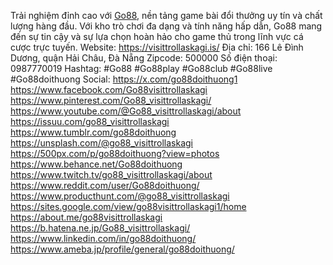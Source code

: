 Trải nghiệm đỉnh cao với <a href="https://visittrollaskagi.is/">Go88</a>, nền tảng game bài đổi thưởng uy tín và chất lượng hàng đầu. Với kho trò chơi đa dạng và tính năng hấp dẫn, Go88 mang đến sự tin cậy và sự lựa chọn hoàn hảo cho game thủ trong lĩnh vực cá cược trực tuyến.
Website: <a href="https://visittrollaskagi.is/">https://visittrollaskagi.is/</a>
Địa chỉ: 166 Lê Đình Dương, quận Hải Châu, Đà Nẵng
Zipcode: 500000
Số điện thoại: 0987770019
Hashtag: #Go88 #Go88play #Go88club  #Go88live  #Go88doithuong
Social: 
<a href="https://x.com/go88doithuong1">https://x.com/go88doithuong1</a>
<a href="https://www.facebook.com/Go88visittrollaskagi">https://www.facebook.com/Go88visittrollaskagi</a>
<a href="https://www.pinterest.com/Go88_visittrollaskagi/">https://www.pinterest.com/Go88_visittrollaskagi/</a>
<a href="https://www.youtube.com/@Go88_visittrollaskagi/about">https://www.youtube.com/@Go88_visittrollaskagi/about</a>
<a href="https://issuu.com/go88_visittrollaskagi">https://issuu.com/go88_visittrollaskagi</a>
<a href="https://www.tumblr.com/go88doithuong">https://www.tumblr.com/go88doithuong</a>
<a href="https://unsplash.com/@go88_visittrollaskagi">https://unsplash.com/@go88_visittrollaskagi</a>
<a href="https://500px.com/p/go88doithuong?view=photos">https://500px.com/p/go88doithuong?view=photos</a>
<a href="https://www.behance.net/Go88doithuong">https://www.behance.net/Go88doithuong</a>
<a href="https://www.twitch.tv/go88_visittrollaskagi/about">https://www.twitch.tv/go88_visittrollaskagi/about</a>
<a href="https://www.reddit.com/user/Go88doithuong/">https://www.reddit.com/user/Go88doithuong/</a>
<a href="https://www.producthunt.com/@go88_visittrollaskagi">https://www.producthunt.com/@go88_visittrollaskagi</a>
<a href="https://sites.google.com/view/go88visittrollaskagi1/home">https://sites.google.com/view/go88visittrollaskagi1/home</a>
<a href="https://about.me/go88visittrollaskagi">https://about.me/go88visittrollaskagi</a>
<a href="https://b.hatena.ne.jp/Go88_visittrollaskagi/">https://b.hatena.ne.jp/Go88_visittrollaskagi/</a>
<a href="https://www.linkedin.com/in/go88doithuong/">https://www.linkedin.com/in/go88doithuong/</a>
<a href="https://www.ameba.jp/profile/general/go88doithuong/">https://www.ameba.jp/profile/general/go88doithuong/</a>

